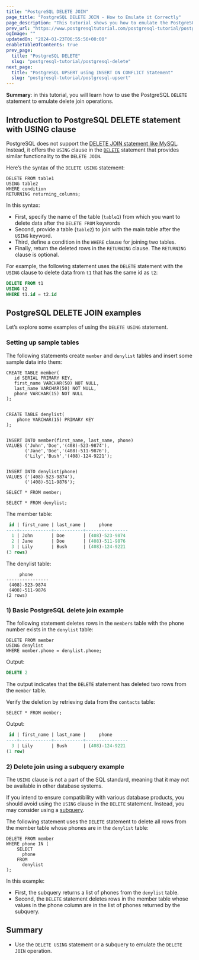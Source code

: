 ```yaml
---
title: "PostgreSQL DELETE JOIN"
page_title: "PostgreSQL DELETE JOIN - How to Emulate it Correctly"
page_description: "This tutorial shows you how to emulate the PostgreSQL DELETE JOIN by utilizing the DELETE USING statement or a subquery."
prev_url: "https://www.postgresqltutorial.com/postgresql-tutorial/postgresql-delete-join/"
ogImage: ""
updatedOn: "2024-01-23T06:55:56+00:00"
enableTableOfContents: true
prev_page: 
  title: "PostgreSQL DELETE"
  slug: "postgresql-tutorial/postgresql-delete"
next_page: 
  title: "PostgreSQL UPSERT using INSERT ON CONFLICT Statement"
  slug: "postgresql-tutorial/postgresql-upsert"
---
```





**Summary**: in this tutorial, you will learn how to use the PostgreSQL `DELETE` statement to emulate delete join operations.


## Introduction to PostgreSQL DELETE statement with USING clause

PostgreSQL does not support the [DELETE JOIN statement like MySQL](https://www.mysqltutorial.org/mysql-basics/mysql-delete-join/). Instead, it offers the `USING` clause in the [`DELETE`](postgresql-delete) statement that provides similar functionality to the `DELETE JOIN`.

Here’s the syntax of the `DELETE USING` statement:


```shellsql
DELETE FROM table1
USING table2
WHERE condition
RETURNING returning_columns;
```
In this syntax:

* First, specify the name of the table (`table1`) from which you want to delete data after the `DELETE FROM` keywords
* Second, provide a table (`table2`) to join with the main table after the `USING` keyword.
* Third, define a condition in the `WHERE` clause for joining two tables.
* Finally, return the deleted rows in the `RETURNING` clause. The `RETURNING` clause is optional.

For example, the following statement uses the `DELETE` statement with the `USING` clause to delete data from `t1` that has the same id as `t2`:


```sql
DELETE FROM t1
USING t2
WHERE t1.id = t2.id
```

## PostgreSQL DELETE JOIN examples

Let’s explore some examples of using the `DELETE USING` statement.


### Setting up sample tables

The following statements create `member` and `denylist` tables and insert some sample data into them:


```
CREATE TABLE member(
   id SERIAL PRIMARY KEY,
   first_name VARCHAR(50) NOT NULL,
   last_name VARCHAR(50) NOT NULL,
   phone VARCHAR(15) NOT NULL
);


CREATE TABLE denylist(
    phone VARCHAR(15) PRIMARY KEY
);


INSERT INTO member(first_name, last_name, phone)
VALUES ('John','Doe','(408)-523-9874'),
       ('Jane','Doe','(408)-511-9876'),
       ('Lily','Bush','(408)-124-9221');


INSERT INTO denylist(phone)
VALUES ('(408)-523-9874'),
       ('(408)-511-9876');

SELECT * FROM member;

SELECT * FROM denylist;
```
The member table:


```sql
 id | first_name | last_name |     phone
----+------------+-----------+----------------
  1 | John       | Doe       | (408)-523-9874
  2 | Jane       | Doe       | (408)-511-9876
  3 | Lily       | Bush      | (408)-124-9221
(3 rows)
```
The denylist table:


```
     phone
----------------
 (408)-523-9874
 (408)-511-9876
(2 rows)
```

### 1\) Basic PostgreSQL delete join example

The following statement deletes rows in the `members` table with the phone number exists in the `denylist` table:


```
DELETE FROM member
USING denylist
WHERE member.phone = denylist.phone;
```
Output:


```sql
DELETE 2
```
The output indicates that the `DELETE` statement has deleted two rows from the `member` table.

Verify the deletion by retrieving data from the `contacts` table:


```
SELECT * FROM member;
```
Output:


```sql
 id | first_name | last_name |     phone
----+------------+-----------+----------------
  3 | Lily       | Bush      | (408)-124-9221
(1 row)
```

### 2\) Delete join using a subquery example

The `USING` clause is not a part of the SQL standard, meaning that it may not be available in other database systems.

If you intend to ensure compatibility with various database products, you should avoid using the `USING` clause in the `DELETE` statement. Instead, you may consider using a [subquery](postgresql-subquery).

The following statement uses the `DELETE` statement to delete all rows from the member table whose phones are in the `denylist` table:


```
DELETE FROM member 
WHERE phone IN (
    SELECT 
      phone 
    FROM 
      denylist
);
```
In this example:

* First, the subquery returns a list of phones from the `denylist` table.
* Second, the `DELETE` statement deletes rows in the member table whose values in the phone column are in the list of phones returned by the subquery.


## Summary

* Use the `DELETE USING` statement or a subquery to emulate the `DELETE JOIN` operation.

